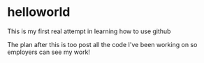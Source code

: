 # helloworld
This is my first real attempt in learning how to use github

The plan after this is too post all the code I've been working on so employers can see my work!
